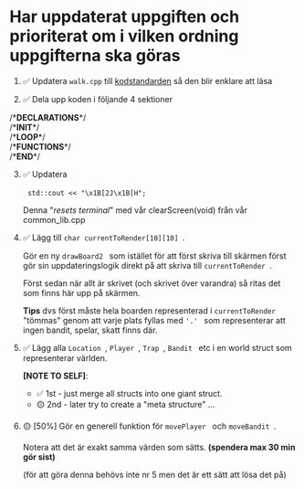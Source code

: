 # Har uppdaterat uppgiften och prioriterat om i vilken ordning uppgifterna ska göras

1. ✅ Updatera ```walk.cpp``` till [kodstandarden](https://barrgroup.com/embedded-systems/books/embedded-c-coding-standard) så den blir enklare att läsa

2. ✅ Dela upp koden i följande 4 sektioner

 /\***DECLARATIONS**\*/ <br>
 /\***INIT**\*/ <br>
 /\***LOOP**\*/ <br>
 /\***FUNCTIONS**\*/ <br>
 /\***END**\*/<br>

3. ✅ Updatera<p>
  ```std::cout << "\x1B[2J\x1B[H";```<p> 
Denna "*resets terminal*" med vår clearScreen(void) från vår common_lib.cpp

4. ✅ Lägg till  ```char currentToRender[10][10] ```. 

	Gör en ny  ```drawBoard2 ``` som istället för att först skriva till skärmen först gör sin uppdateringslogik direkt på att skriva till  ```currentToRender ```.

	Först sedan när allt är skrivet (och skrivet över varandra) så ritas det som finns här upp på skärmen. 
	
	**Tips** dvs först måste hela boarden representerad i  ```currentToRender ``` "tömmas" genom att varje plats fyllas med  ```'.' ``` som representerar att ingen bandit, spelar, skatt finns där.

5. ✅ Lägg alla  ```Location ```,  ```Player ```,  ```Trap ```,  ```Bandit ``` etc i en world struct som representerar världen.

	**[NOTE TO SELF]**: 
	- ✅ 1st - just merge all structs into one giant struct.
	- 🟡 2nd - later try to create a "meta structure" ...

6. 🟡 [50%] Gör en generell funktion för  ```movePlayer ``` och  ```moveBandit ```. 

	Notera att det är exakt samma värden som sätts. **(spendera max 30 min gör sist)**
	
	(för att göra denna behövs inte nr 5 men det är ett sätt att lösa det på)
